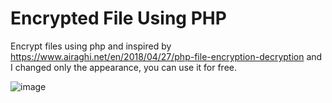 # Encrypted File Using PHP
Encrypt files using php and inspired by https://www.airaghi.net/en/2018/04/27/php-file-encryption-decryption and I changed only the appearance, you can use it for free.

![image](https://user-images.githubusercontent.com/70760035/114495311-0d522e00-9c48-11eb-92d2-b9035cce846d.png)





